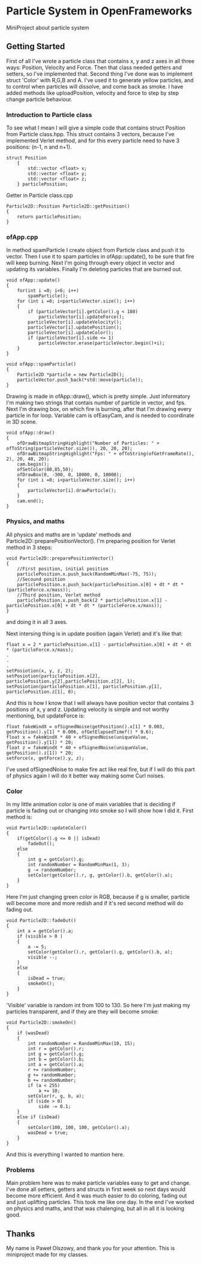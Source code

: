 
# Particle System in OpenFrameworks

MiniProject about particle system

## Getting Started

First of all I've wrote a particle class that contains x, y and z axes in all three ways: Position, Velocity and Force.
Then that class needed getters and setters, so I've implemented that.
Second thing I've done was to implement struct 'Color' with R,G,B and A. I've used it to generate yellow particles, and to control when particles will dissolve, and come back as smoke.
I have added methods like uploadPosition, velocity and force to step by step change particle behaviour.

### Introduction to Particle class

To see what I mean I will give a simple code that contains struct Position from Particle class.hpp.
This struct contains 3 vectors, because I've implemented Verlet method, and for this every particle need to have 3 positions: (n-1, n and n+1).

```
struct Position
    {
        std::vector <float> x;
        std::vector <float> y;
        std::vector <float> z;
    } particlePosition;
```

Getter in Particle class.cpp

```
Particle2D::Position Particle2D::getPosition()
{
    return particlePosition;
}
```

### ofApp.cpp

In method spamParticle I create object from Particle class and push it to vector.
Then I use it to spam particles in ofApp::update(), to be sure that fire will keep burning.
Next I'm going through every object in vector and updating its variables.
Finally I'm deleting particles that are burned out.

```
void ofApp::update()
{
    for(int i =0; i<6; i++)
        spamParticle();
    for (int i =0; i<particleVector.size(); i++)
    {
        if (particleVector[i].getColor().g < 180)
            particleVector[i].updateForce();
        particleVector[i].updateVelocity();
        particleVector[i].updatePosition();
        particleVector[i].updateColor();
        if (particleVector[i].side <= 1)
            particleVector.erase(particleVector.begin()+i);
    }
}

void ofApp::spamParticle()
{
    Particle2D *particle = new Particle2D();
    particleVector.push_back(*std::move(particle));
}

```

Drawing is made in ofApp::draw(), which is pretty simple. Just informatory I'm making two strings that contais number of particle in vector, and fps.
Next I'm drawing box, on which fire is burning, after that I'm drawing every particle in for loop.
Variable cam is ofEasyCam, and is needed to coordinate in 3D scene.

```
void ofApp::draw()
{
    ofDrawBitmapStringHighlight("Number of Particles: " + ofToString(particleVector.size()), 20, 20, 20);
    ofDrawBitmapStringHighlight("Fps: " + ofToString(ofGetFrameRate(), 2), 20, 40, 20);
    cam.begin();
    ofSetColor(80,85,50);
    ofDrawBox(0, -300, 0, 10000, 0, 10000);
    for (int i =0; i<particleVector.size(); i++)
    {
        particleVector[i].drawParticle();
    }
    cam.end();
}
```

### Physics, and maths

All physics and maths are in 'update' methods and Particle2D::preparePositionVector().
I'm preparing position for Verlet method in 3 steps:

```
void Particle2D::preparePositionVector()
{
    //First position, initial position
    particlePosition.x.push_back(RandomMinMax(-75, 75));
    //Secound position
    particlePosition.x.push_back(particlePosition.x[0] + dt * dt * (particleForce.x/mass));
    //Third position, Verlet method
    particlePosition.x.push_back(2 * particlePosition.x[1] - particlePosition.x[0] + dt * dt * (particleForce.x/mass));
}
```
and doing it in all 3 axes.

Next intersing thing is in update position (again Verlet) and it's like that:
```
float x = 2 * particlePosition.x[1] - particlePosition.x[0] + dt * dt * (particleForce.x/mass);
.
.
.
setPosiotion(x, y, z, 2);
setPosiotion(particlePosition.x[2], particlePosition.y[2],particlePosition.z[2], 1);
setPosiotion(particlePosition.x[1], particlePosition.y[1], particlePosition.z[1], 0);
```
And this is how I know that I will always have position vector that contains 3 positions of x, y and z.
Updating velocity is simple and not worthy mentioning, but updateForce is:
```
float fakeWindX = ofSignedNoise(getPosition().x[1] * 0.003, getPosition().y[1] * 0.006, ofGetElapsedTimef() * 0.6);
float x = fakeWindX * 40 + ofSignedNoise(uniqueValue, getPosition().y[1]) * 20;
float z = fakeWindX * 40 + ofSignedNoise(uniqueValue, getPosition().z[1]) * 20;
setForce(x, getForce().y, z);
```
I've used ofSignedNoise to make fire act like real fire, but if I will do this part of physics again I will do it better way making some Curl noises.

### Color
In my little animation color is one of main variables that is deciding if particle is fading out or changing into smoke so I will show how I did it.
First method is:
```
void Particle2D::updateColor()
{
    if(getColor().g <= 0 || isDead)
        fadeOut();
    else
    {
        int g = getColor().g;
        int randomNumber = RandomMinMax(1, 3);
        g -= randomNumber;
        setColor(getColor().r, g, getColor().b, getColor().a);
    }
}
```
Here I'm just changing green color in RGB, because if g is smaller, particle will become more and more redish and if it's red second method will do fading out.
```
void Particle2D::fadeOut()
{
    int a = getColor().a;
    if (visible > 0 )
    {
        a -= 5;
        setColor(getColor().r, getColor().g, getColor().b, a);
        visible --;
    }
    else
    {
        isDead = true;
        smokeOn();
    }
}
```
'Visible' variable is random int from 100 to 130.
So here I'm just making my particles transparent, and if they are they will become smoke:
```
void Particle2D::smokeOn()
{
    if (wasDead)
    {
        int randomNumber = RandomMinMax(10, 15);
        int r = getColor().r;
        int g = getColor().g;
        int b = getColor().b;
        int a = getColor().a;
        r += randomNumber;
        g += randomNumber;
        b += randomNumber;
        if (a < 255)
            a += 10;
        setColor(r, g, b, a);
        if (side > 0)
            side -= 0.1;
    }
    else if (isDead)
    {
        setColor(100, 100, 100, getColor().a);
        wasDead = true;
    }
}
```
And this is everything I wanted to mantion here.

### Problems

Main problem here was to make particle variables easy to get and change.
I've done all setters, getters and structs in first week so next days would become more efficient.
And it was much easier to do coloring, fading out and just uplifting particles. This took me like one day.
In the end I've worked on physics and maths, and that was chalenging, but all in all it is looking good.

## Thanks

My name is Paweł Olszowy, and thank you for your attention.
This is miniproject made for my classes.
